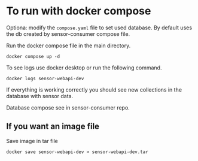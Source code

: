 # To run with docker compose

Optiona: modify the `compose.yaml` file to set used database. By default uses the db created by sensor-consumer compose file.

Run the docker compose file in the main directory.
```
docker compose up -d
```
To see logs use docker desktop or run the following command.
```
docker logs sensor-webapi-dev
```
If everything is working correctly you should see new collections in the database with sensor data.

Database compose see in sensor-consumer repo.

## If you want an image file 
Save image in tar file
```
docker save sensor-webapi-dev > sensor-webapi-dev.tar
```
